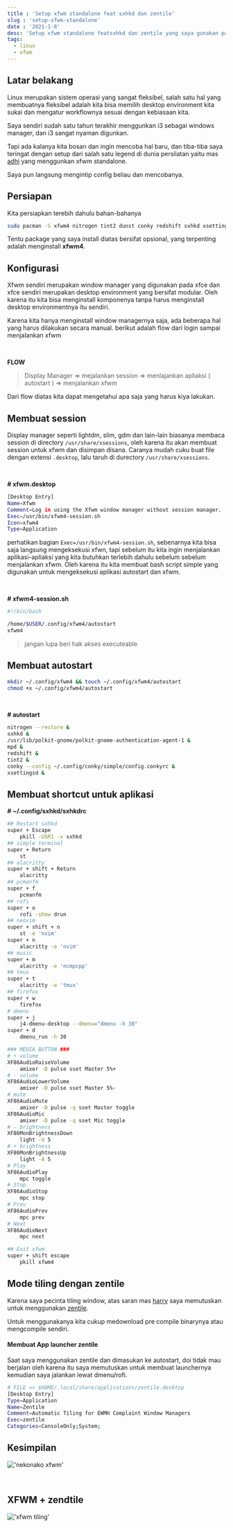 ```yaml
---
title : 'Setup xfwm standalone feat sxhkd dan zentile'
slug : 'setup-xfwm-standalone'
date : '2021-1-8'
desc: 'Setup xfwm standalone featsxhkd dan zentile yang saya gunakan pada arch linx'
tags:
  - linux
  - xfwm
---
```


## Latar belakang
Linux merupakan sistem operasi yang sangat fleksibel, salah satu hal yang membuatnya fleksibel adalah kita bisa memilih desktop environment
kita sukai dan mengatur workflownya sesuai dengan kebiasaan kita.

Saya sendiri sudah satu tahun terakhir menggunkan i3 sebagai windows manager, dan i3 sangat nyaman digunkan.

Tapi ada kalanya kita bosan dan ingin mencoba hal baru, dan tiba-tiba saya teringat dengan setup dari salah satu 
legend di dunia persilatan yaitu mas [adhi](https://gihut.com/addy-dclxvi) yang menggunkan xfwm standalone.

Saya pun langsung mengintip config beliau dan mencobanya.

## Persiapan
Kita persiapkan terebih dahulu bahan-bahanya

```bash
sudo pacman -S xfwm4 nitrogen tint2 dunst conky redshift sxhkd xsettingsd polkit-gnome
```

Tentu package yang saya install diatas bersifat opsional, yang terpenting adalah menginstall **xfwm4**.

## Konfigurasi
Xfwm sendiri merupakan window manager yang digunakan pada xfce dan xfce sendiri merupakan desktop environment yang bersifat modular.
Oleh karena itu kita bisa menginstall komponenya tanpa harus menginstall desktop environmentnya itu sendiri.

Karena kita hanya menginstall window managernya saja, ada beberapa hal yang harus dilakukan secara manual.
berikut adalah flow dari login sampai menjalankan xfwm

<br/>

**FLOW**
> Display Manager => mejalankan session => menlajankan apliaksi ( autostart ) => menjalankan xfwm

Dari flow diatas kita dapat mengetahui apa saja yang harus kiya lakukan.


## Membuat session
Display manager seperti lightdm, slim, gdm dan lain-lain biasanya membaca session di directory `/usr/share/xsessions`, oleh karena itu akan membuat session untuk xfwm dan disimpan disana. Caranya mudah cuku buat file dengan extensi `.desktop`, lalu
taruh di durectory `/usr/share/xsessions`.

<br/>

**# xfwm.desktop**

```bash
[Desktop Entry]
Name=Xfwm
Comment=Log in using the Xfwm window manager without session manager.
Exec=/usr/bin/xfwm4-session.sh
Icon=xfwm4
Type=Application
```

perhatikan bagian `Exec=/usr/bin/xfwm4-session.sh`, sebenarnya kita bisa saja langsung mengeksekusi xfwn, tapi sebelum itu
kita ingin menjalankan aplikasi-apliaksi yang kita butuhkan terlebih dahulu sebelum sebelum menjalankan xfwm.
Oleh karena itu kita membuat bash script simple yang digunakan untuk mengeksekusi aplikasi autostart dan xfwm.

<br/>

**# xfwm4-session.sh**

```bash
#!/bin/bash

/home/$USER/.config/xfwm4/autostart
xfwm4
```

> jangan lupa beri hak akses executeable

## Membuat autostart

```bash
mkdir ~/.config/xfwm4 && touch ~/.config/xfwm4/autostart
chmod +x ~/.config/xfwm4/autostart
```

<br/>

**# autostart**

```bash
nitrogen --restore &
sxhkd &
/usr/lib/polkit-gnome/polkit-gnome-authentication-agent-1 &
mpd &
redshift &
tint2 &
conky --config ~/.config/conky/simple/config.conkyrc &
xsettingsd &
```

## Membuat shortcut untuk aplikasi
**# ~/.config/sxhkd/sxhkdrc**

```bash
## Restart sxhkd
super + Escape
	pkill -USR1 -x sxhkd
## simple terminal
super + Return
    st
## alacritty
super + shift + Return 
    alacritty
## pcmanfm
super + f
    pcmanfm
## rofi
super + o
    rofi -show drun
## neovim
super + shift + n
    st -e 'nvim'
super + n
    alacritty -e 'nvim'
## music
super + m
    alacritty -e 'ncmpcpp'
## tmux
super + t
    alacritty -e 'tmux'
## firefox
super + w
    firefox
# dmenu
super + j
    j4-dmenu-desktop --dmenu="dmenu -h 30"
super + d 
    dmenu_run -h 30

### MEDIA BUTTON ###
# + volume
XF86AudioRaiseVolume 
    amixer -D pulse sset Master 5%+
# - volume
XF86AudioLowerVolume 
    amixer -D pulse sset Master 5%-
# mute
XF86AudioMute
    amixer -D pulse -q sset Master toggle
XF86AudioMic
    amixer -D pulse -q sset Mic toggle
# - brightness
XF86MonBrightnessDown
    light -U 5
# + brightness
XF86MonBrightnessUp
    light -A 5
# Play
XF86AudioPlay
    mpc toggle
# Stop
XF86AudioStop
    mpc stop
# Prev
XF86AudioPrev
    mpc prev
# Next
XF86AudioNext
    mpc next

## Exit xfwm
super + shift escape
    pkill xfwm4
```

## Mode tiling dengan zentile
Karena saya pecinta tiling window, atas saran mas [harry](https://github.com/owl4ce/) saya memutuskan untuk menggunakan 
[zentile](https://github.com/blrsn/zentile).

Untuk menggunakanya kita cukup medownload pre compile binarynya atau mengcompile sendiri.

#### Membuat App launcher zentile
Saat saya menggunakan zentile dan dimasukan ke autostart, doi tidak mau berjalan oleh karena itu saya memutuskan untuk membuat launchernya
kemudian saya jalankan lewat dmenu/rofi.

```bash
# FILE => $HOME/.local/share/applications/zentile.desktop
[Desktop Entry]
Type=Application
Name=Zentile
Comment=Automatic Tiling for EWMH Complaint Window Managers
Exec=zentile
Categories=ConsoleOnly;System;
```

## Kesimpilan
!['nekonako xfwm'](../assets/post/setup-xfwm-standalone/xfwm.png)

<br/>

## XFWM + zendtile
!['xfwm tiling'](../assets/post/setup-xfwm-standalone/xfwm-tiling.png)
